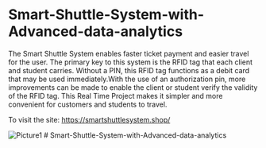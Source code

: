 # Smart-Shuttle-System-with-Advanced-data-analytics

The Smart Shuttle System enables faster ticket payment and easier travel for the user. The primary key to this system is the RFID tag that each client and student carries. Without a PIN, this RFID tag functions as a debit card that may be used immediately.With the use of an authorization pin, more improvements can be made to enable the client or student verify the validity of the RFID tag. This Real Time Project makes it simpler and more convenient for customers and students to travel. 


To visit the site: https://smartshuttlesystem.shop/


![Picture1](https://github.com/karthikreddy-7/Smart-Shuttle-System-An-IOT-Machine-Learning-Based-Approach/assets/120310158/584bc748-df63-42e6-bac0-74da5659e874)
#   S m a r t - S h u t t l e - S y s t e m - w i t h - A d v a n c e d - d a t a - a n a l y t i c s  
 